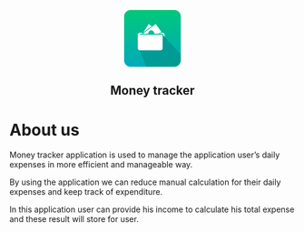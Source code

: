 <p align="center">
 <img width="100px" src="images/icon.png" align="center" alt="Logo" />
 <h2 align="center">Money tracker</h2>

# About us

Money tracker application is used to manage the application user’s daily expenses in more efficient and manageable way.

By using the application we can reduce manual calculation for their daily expenses and keep track of expenditure.

In this application user can provide his income to calculate his total expense and these result will store for user.

